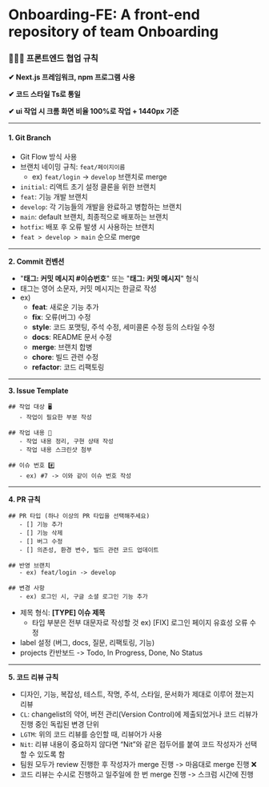 # Onboarding-FE: A front-end repository of team Onboarding

### 👩🏻‍💻 프론트엔드 협업 규칙

**✔︎ Next.js 프레임워크, npm 프로그램 사용**

**✔︎ 코드 스타일 Ts로 통일**

**✔︎ ui 작업 시 크롬 화면 비율 100%로 작업 + 1440px 기준** 
***

#### 1. Git Branch
- Git Flow 방식 사용
- 브랜치 네이밍 규칙: `feat/페이지이름`
  - ex) `feat/login` -> `develop` 브랜치로 merge
- `initial`: 리액트 초기 설정 클론을 위한 브랜치
- `feat`: 기능 개발 브랜치
- `develop`: 각 기능들의 개발을 완료하고 병합하는 브랜치
- `main`: default 브랜치, 최종적으로 배포하는 브랜치
- `hotfix`: 배포 후 오류 발생 시 사용하는 브랜치
- `feat > develop > main` 순으로 merge
***

**2. Commit 컨벤션**
- "**태그: 커밋 메시지 #이슈번호**" 또는 "**태그: 커밋 메시지**" 형식
- 태그는 영어 소문자, 커밋 메시지는 한글로 작성
- ex)
  - **feat**: 새로운 기능 추가
  - **fix**: 오류(버그) 수정
  - **style**: 코드 포맷팅, 주석 수정, 세미콜론 수정 등의 스타일 수정
  - **docs**: README 문서 수정
  - **merge**: 브랜치 합병
  - **chore**: 빌드 관련 수정
  - **refactor**: 코드 리팩토링
***

**3. Issue Template**

```
## 작업 대상 🖥️
   - 작업이 필요한 부분 작성

## 작업 내용 📝
   - 작업 내용 정리, 구현 상태 작성
   - 작업 내용 스크린샷 첨부

## 이슈 번호 #️⃣
   - ex) #7 -> 이와 같이 이슈 번호 작성
```
***

**4. PR 규칙**

```
## PR 타입 (하나 이상의 PR 타입을 선택해주세요)
   - [] 기능 추가
   - [] 기능 삭제
   - [] 버그 수정
   - [] 의존성, 환경 변수, 빌드 관련 코드 업데이트

## 반영 브랜치
   - ex) feat/login -> develop

## 변경 사항
   - ex) 로그인 시, 구글 소셜 로그인 기능 추가
```

- 제목 형식: **[TYPE] 이슈 제목**
  - 타입 부분은 전부 대문자로 작성할 것 ex) [FIX] 로그인 페이지 유효성 오류 수정
- label 설정 (버그, docs, 질문, 리팩토링, 기능)
- projects 칸반보드 -> Todo, In Progress, Done, No Status
***

**5. 코드 리뷰 규칙**
- 디자인, 기능, 복잡성, 테스트, 작명, 주석, 스타일, 문서화가 제대로 이루어 졌는지 리뷰
- `CL`: changelist의 약어, 버전 관리(Version Control)에 제출되었거나 코드 리뷰가 진행 중인 독립된 변경 단위
- `LGTM`: 위의 코드 리뷰를 승인할 때, 리뷰어가 사용
- `Nit`: 리뷰 내용이 중요하지 않다면 “Nit”와 같은 접두어를 붙여 코드 작성자가 선택할 수 있도록 함
- 팀원 모두가 review 진행한 후 작성자가 merge 진행 -> 마음대로 merge 진행 ❌
- 코드 리뷰는 수시로 진행하고 일주일에 한 번 merge 진행 -> 스크럼 시간에 진행
